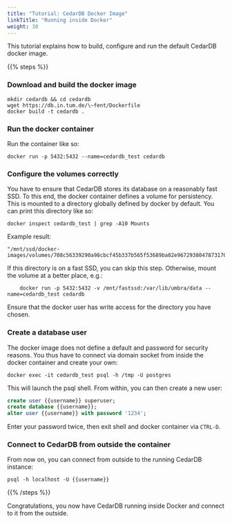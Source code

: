```yaml
---
title: "Tutorial: CedarDB Docker Image"
linkTitle: "Running inside Docker"
weight: 30
---
```

This tutorial explains how to build, configure and run the default CedarDB docker image.


{{% steps %}}

### Download and build the docker image

```shell
mkdir cedardb && cd cedardb
wget https://db.in.tum.de/\~fent/Dockerfile
docker build -t cedardb .
```


### Run the docker container

Run the container like so:
```shell
docker run -p 5432:5432 --name=cedardb_test cedardb
```


### Configure the volumes correctly

You have to ensure that CedarDB stores its database on a reasonably fast SSD.
To this end, the docker container defines a volume for persistency.
This is mounted to a directory globally defined by docker by default.
You can print this directory like so:

```shell
docker inspect cedardb_test | grep -A10 Mounts

```

Example result:

```shell
"/mnt/ssd/docker-images/volumes/708c56339290a98cbcf45b337b565f53689ba02e96729380478731705225f3d8/_data"
```
If this directory is on a fast SSD, you can skip this step.
Otherwise, mount the volume at a better place, e.g.:
```shell
    docker run -p 5432:5432 -v /mnt/fastssd:/var/lib/umbra/data --name=cedardb_test cedardb
```

Ensure that the docker user has write access for the directory you have chosen.

### Create a database user

The docker image does not define a default and password for security reasons.
You thus have to connect via domain socket from inside the docker container and create your own:

```shell
docker exec -it cedardb_test psql -h /tmp -U postgres

```
This will launch the psql shell. From within, you can then create a new user:

```sql
create user {{username}} superuser;
create database {{username}};
alter user {{username}} with password '1234';
```
Enter your password twice, then exit shell and docker container via `CTRL-D`.

### Connect to CedarDB from outside the container

From now on, you can connect from outside to the running CedarDB instance:
```shell
psql -h localhost -U {{username}}
```
{{% /steps %}}

Congratulations, you now have CedarDB running inside Docker and connect to it from the outside.